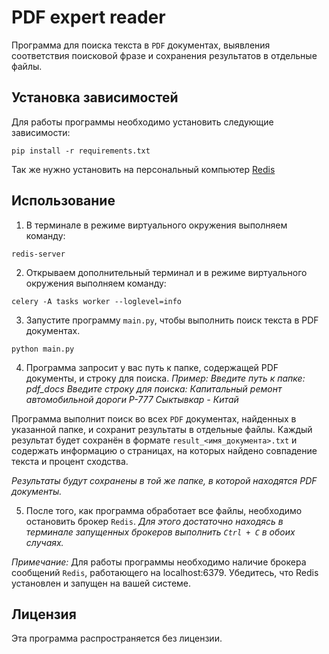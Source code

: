 # PDF expert reader

Программа для поиска текста в `PDF` документах,
выявления соответствия поисковой фразе и сохранения результатов в отдельные файлы.

## Установка зависимостей
Для работы программы необходимо установить следующие зависимости:
```
pip install -r requirements.txt
```
Так же нужно установить на персональный компьютер [Redis]('https://redis.io/download/')

## Использование
1. В терминале в режиме виртуального окружения выполняем команду:
```
redis-server
```
2. Открываем дополнительный терминал и в режиме виртуального окружения выполняем команду:
```
celery -A tasks worker --loglevel=info
```
3. Запустите программу `main.py`, чтобы выполнить поиск текста в PDF документах.
```
python main.py
```
4. Программа запросит у вас путь к папке, содержащей PDF документы, и строку для поиска.
_Пример:_
_Введите путь к папке: pdf_docs_
_Введите строку для поиска: Капитальный ремонт автомобильной дороги Р-777 Сыктывкар - Китай_

Программа выполнит поиск во всех `PDF` документах, найденных в указанной папке, 
и сохранит результаты в отдельные файлы. 
Каждый результат будет сохранён в формате `result_<имя_документа>.txt`
и содержать информацию о страницах, на которых найдено совпадение текста и процент сходства.

*Результаты будут сохранены в той же папке, в которой находятся PDF документы.*

5. После того, как программа обработает все файлы, необходимо остановить брокер `Redis`.
_Для этого достаточно находясь в терминале запущенных брокеров выполнить `Ctrl + C` в обоих случаях._

*Примечание:* Для работы программы необходимо наличие брокера сообщений `Redis`, 
работающего на localhost:6379. Убедитесь, что Redis установлен и запущен на вашей системе.

## Лицензия

Эта программа распространяется без лицензии.